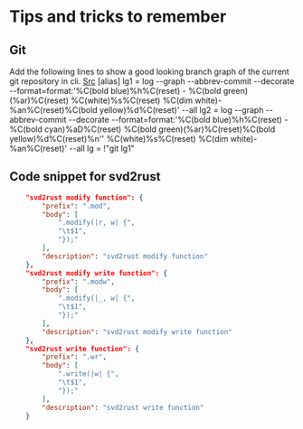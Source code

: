 # Tips and tricks to remember


## Git 
Add the following lines to show a good looking branch graph of the current git repository in cli. [Src](https://stackoverflow.com/questions/1057564/pretty-git-branch-graphs)
[alias]
lg1 = log --graph --abbrev-commit --decorate --format=format:'%C(bold blue)%h%C(reset) - %C(bold green)(%ar)%C(reset) %C(white)%s%C(reset) %C(dim white)- %an%C(reset)%C(bold yellow)%d%C(reset)' --all
lg2 = log --graph --abbrev-commit --decorate --format=format:'%C(bold blue)%h%C(reset) - %C(bold cyan)%aD%C(reset) %C(bold green)(%ar)%C(reset)%C(bold yellow)%d%C(reset)%n''          %C(white)%s%C(reset) %C(dim white)- %an%C(reset)' --all
lg = !"git lg1"

## Code snippet for svd2rust
```json
	"svd2rust modify function": {
		"prefix": ".mod",
		"body": [
			".modify(|r, w| {",
			"\t$1",
			"});"
		],
		"description": "svd2rust modify function"
	},
	"svd2rust modify write function": {
		"prefix": ".modw",
		"body": [
			".modify(|_, w| {",
			"\t$1",
			"});"
		],
		"description": "svd2rust modify write function"
	},
	"svd2rust write function": {
		"prefix": ".wr",
		"body": [
			".write(|w| {",
			"\t$1",
			"});"
		],
		"description": "svd2rust write function"
	}
```